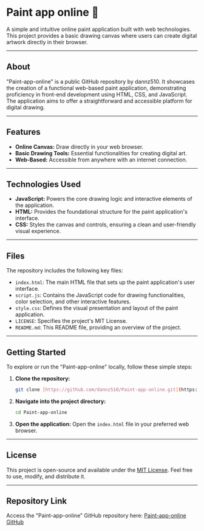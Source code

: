 # Paint app online 🎨

A simple and intuitive online paint application built with web technologies. This project provides a basic drawing canvas where users can create digital artwork directly in their browser.

---

## About

"Paint-app-online" is a public GitHub repository by dannz510. It showcases the creation of a functional web-based paint application, demonstrating proficiency in front-end development using HTML, CSS, and JavaScript. The application aims to offer a straightforward and accessible platform for digital drawing.

---

## Features

* **Online Canvas:** Draw directly in your web browser.
* **Basic Drawing Tools:** Essential functionalities for creating digital art.
* **Web-Based:** Accessible from anywhere with an internet connection.

---

## Technologies Used

* **JavaScript:** Powers the core drawing logic and interactive elements of the application.
* **HTML:** Provides the foundational structure for the paint application's interface.
* **CSS:** Styles the canvas and controls, ensuring a clean and user-friendly visual experience.

---

## Files

The repository includes the following key files:

* `index.html`: The main HTML file that sets up the paint application's user interface.
* `script.js`: Contains the JavaScript code for drawing functionalities, color selection, and other interactive features.
* `style.css`: Defines the visual presentation and layout of the paint application.
* `LICENSE`: Specifies the project's MIT License.
* `README.md`: This README file, providing an overview of the project.

---

## Getting Started

To explore or run the "Paint-app-online" locally, follow these simple steps:

1.  **Clone the repository:**
    ```bash
    git clone [https://github.com/dannz510/Paint-app-online.git](https://github.com/dannz510/Paint-app-online.git)
    ```
2.  **Navigate into the project directory:**
    ```bash
    cd Paint-app-online
    ```
3.  **Open the application:**
    Open the `index.html` file in your preferred web browser.

---

## License

This project is open-source and available under the [MIT License](https://github.com/dannz510/Paint-app-online/blob/main/LICENSE). Feel free to use, modify, and distribute it.

---

## Repository Link

Access the "Paint-app-online" GitHub repository here: [Paint-app-online GitHub](https://github.com/dannz510/Paint-app-online)

